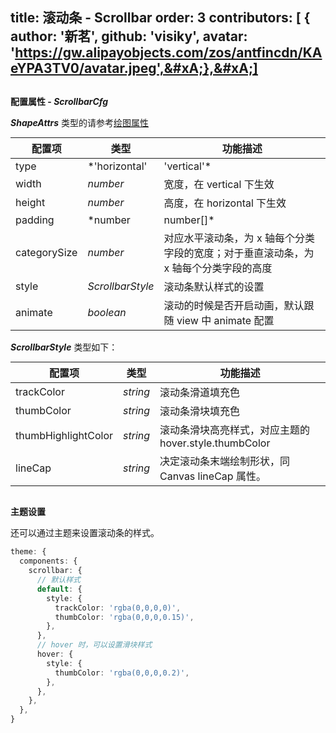 

## title: 滚动条 - Scrollbar&#xA;order: 3&#xA;contributors:&#xA;\[&#xA;{&#xA;author: '新茗',&#xA;github: 'visiky',&#xA;avatar: 'https://gw.alipayobjects.com/zos/antfincdn/KAeYPA3TV0/avatar.jpeg',&#xA;},&#xA;]

<style>
  span.ant-tag {
    margin: 0 4px;
    line-height: 18px;
  }
</style>


<style>
  .gatsby-highlight + p {
    margin-top: 18px;
  }
  
  table {
    margin-top: 12px !important;
  }

  h4 {
   margin-top: 30px !important;
    margin-bottom: 12px !important;
  }

  h5 {
    font-size: 18px !important;
    line-height: 22px;
    margin-top: 1.5em !important;
  }

  h4 + h5 {
    margin-top: 20px !important;
  }

  code.language-text {
    padding: .2em;
    margin: 0;
    font-size: .85em;
    background-color: #f7f7f7 !important;
  }

  ul li {
    line-height: 1.5;
  }
</style>


#### 配置属性 - *ScrollbarCfg*

***ShapeAttrs*** 类型的请参考[绘图属性](/zh/docs/api/graphic-style)

| 配置项           | 类型                             | 功能描述           |
| --------------- | ----------------                | ------------------ |
| type            | *'horizontal' | 'vertical'*    | 滚动条类型      |
| width           | *number*                        | 宽度，在 vertical 下生效       |
| height          | *number*                        | 高度，在 horizontal 下生效         |
| padding         | *number | number\[]*            | padding       |
| categorySize    | *number*                        | 对应水平滚动条，为 x 轴每个分类字段的宽度；对于垂直滚动条，为 x 轴每个分类字段的高度 |
| style         | *ScrollbarStyle*                       | 滚动条默认样式的设置       |
| animate         | *boolean*                       | 滚动的时候是否开启动画，默认跟随 view 中 animate 配置        |

***ScrollbarStyle*** 类型如下：

| 配置项           | 类型              | 功能描述            |
| --------------- | ---------------- | ------------------ |
| trackColor        | *string*    | 滚动条滑道填充色      |
| thumbColor        | *string*    | 滚动条滑块填充色      |
| thumbHighlightColor  | *string*    | 滚动条滑块高亮样式，对应主题的 hover.style.thumbColor     |
| lineCap           | *string*    | 决定滚动条末端绘制形状，同 Canvas lineCap 属性。     |


#### 主题设置

还可以通过主题来设置滚动条的样式。

```ts
theme: {
  components: {
    scrollbar: {
      // 默认样式
      default: {
        style: {
          trackColor: 'rgba(0,0,0,0)',
          thumbColor: 'rgba(0,0,0,0.15)',
        },
      },
      // hover 时，可以设置滑块样式
      hover: {
        style: {
          thumbColor: 'rgba(0,0,0,0.2)',
        },
      },
    },
  },
}
```
